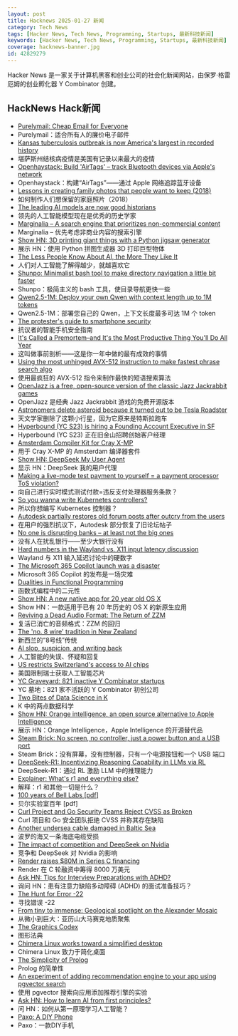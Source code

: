 ```yaml
---
layout: post
title: Hacknews 2025-01-27 新闻
category: Tech News
tags: [Hacker News, Tech News, Programming, Startups, 最新科技新闻]
keywords: [Hacker News, Tech News, Programming, Startups, 最新科技新闻]
coverage: hacknews-banner.jpg
id: 42829279
---
```


Hacker News 是一家关于计算机黑客和创业公司的社会化新闻网站，由保罗·格雷厄姆的创业孵化器 Y Combinator 创建。

## HackNews Hack新闻

- [Purelymail: Cheap Email for Everyone](https://purelymail.com/)
- Purelymail：适合所有人的廉价电子邮件
- [Kansas tuberculosis outbreak is now America's largest in recorded history](https://www.cjonline.com/story/news/politics/government/2025/01/24/kansas-tuberculosis-outbreak-is-largest-in-recorded-history-in-u-s/77881467007/)
- 堪萨斯州结核病疫情是美国有记录以来最大的疫情
- [Openhaystack: Build 'AirTags' – track Bluetooth devices via Apple's network](https://github.com/seemoo-lab/openhaystack)
- Openhaystack：构建“AirTags”——通过 Apple 网络追踪蓝牙设备
- [Lessons in creating family photos that people want to keep (2018)](https://estherschindler.medium.com/the-old-family-photos-project-lessons-in-creating-family-photos-that-people-want-to-keep-ea3909129943)
- 如何制作人们想保留的家庭照片（2018）
- [The leading AI models are now good historians](https://resobscura.substack.com/p/the-leading-ai-models-are-now-very)
- 领先的人工智能模型现在是优秀的历史学家
- [Marginalia – A search engine that prioritizes non-commercial content](https://marginalia-search.com/)
- Marginalia – 优先考虑非商业内容的搜索引擎
- [Show HN: 3D printing giant things with a Python jigsaw generator](https://calbryant.uk/blog/3d-printing-giant-things-with-jigsaw-generator/)
- 展示 HN：使用 Python 拼图生成器 3D 打印巨型物体
- [The Less People Know About AI, the More They Like It](https://theconversation.com/knowing-less-about-ai-makes-people-more-open-to-having-it-in-their-lives-new-research-247372)
- 人们对人工智能了解得越少，就越喜欢它
- [Shunpo: Minimalist bash tool to make directory navigation a little bit faster](https://github.com/egurapha/Shunpo)
- Shunpo：极简主义的 bash 工具，使目录导航更快一些
- [Qwen2.5-1M: Deploy your own Qwen with context length up to 1M tokens](https://qwenlm.github.io/blog/qwen2.5-1m/)
- Qwen2.5-1M：部署您自己的 Qwen，上下文长度最多可达 1M 个 token
- [The protester's guide to smartphone security](https://www.privacyguides.org/articles/2025/01/23/activists-guide-securing-your-smartphone/)
- 抗议者的智能手机安全指南
- [It's Called a Premortem–and It's the Most Productive Thing You'll Do All Year](https://www.wsj.com/arts-culture/books/new-years-resolutions-ron-shaich-cava-panera-c0fb7922)
- 这叫做事前剖析——这是你一年中做的最有成效的事情
- [Using the most unhinged AVX-512 instruction to make fastest phrase search algo](https://gab-menezes.github.io/2025/01/13/using-the-most-unhinged-avx-512-instruction-to-make-the-fastest-phrase-search-algo.html)
- 使用最疯狂的 AVX-512 指令来制作最快的短语搜索算法
- [OpenJazz is a free, open-source version of the classic Jazz Jackrabbit games](https://alister.eu/jazz/oj/about.php)
- OpenJazz 是经典 Jazz Jackrabbit 游戏的免费开源版本
- [Astronomers delete asteroid because it turned out to be Tesla Roadster](https://www.astronomy.com/science/astronomers-just-deleted-an-asteroid-because-it-turned-out-to-be-elon-musks-tesla-roadster/)
- 天文学家删除了这颗小行星，因为它原来是特斯拉跑车
- [Hyperbound (YC S23) is hiring a Founding Account Executive in SF](https://www.ycombinator.com/companies/hyperbound/jobs/c3NkW7d-founding-full-cycle-account-executive-in-sf)
- Hyperbound (YC S23) 正在旧金山招聘创始客户经理
- [Amsterdam Compiler Kit for Cray X-MP](https://github.com/kej715/ack)
- 用于 Cray X-MP 的 Amsterdam 编译器套件
- [Show HN: DeepSeek My User Agent](https://www.jasonthorsness.com/20)
- 显示 HN：DeepSeek 我的用户代理
- [Making a live-mode test payment to yourself = a payment processor ToS violation?]()
- 向自己进行实时模式测试付款=违反支付处理器服务条款？
- [So you wanna write Kubernetes controllers?](https://ahmet.im/blog/controller-pitfalls/)
- 所以你想编写 Kubernetes 控制器？
- [Autodesk partially restores old forum posts after outcry from the users](https://forums.autodesk.com/t5/community-announcements/update-on-archiving-idea-boards-and-forums/td-p/13276594)
- 在用户的强烈抗议下，Autodesk 部分恢复了旧论坛帖子
- [No one is disrupting banks – at least not the big ones](https://www.popularfintech.com/p/no-one-is-disrupting-banks)
- 没有人在扰乱银行——至少大银行没有
- [Hard numbers in the Wayland vs. X11 input latency discussion](https://mort.coffee/home/wayland-input-latency/)
- Wayland 与 X11 输入延迟讨论中的硬数字
- [The Microsoft 365 Copilot launch was a disaster](https://www.zdnet.com/home-and-office/work-life/the-microsoft-365-copilot-launch-was-a-total-disaster/)
- Microsoft 365 Copilot 的发布是一场灾难
- [Dualities in Functional Programming](http://dicioccio.fr/on-dualities.html)
- 函数式编程中的二元性
- [Show HN: A new native app for 20 year old OS X](https://uppercut.chadbibler.com)
- Show HN：一款适用于已有 20 年历史的 OS X 的新原生应用
- [Reviving a Dead Audio Format: The Return of ZZM](https://nicole.express/2025/zoo-of-zero-motivation.html)
- 复活已消亡的音频格式：ZZM 的回归
- [The 'no. 8 wire' tradition in New Zealand](https://teara.govt.nz/en/inventions-patents-and-trademarks/page-1)
- 新西兰的“8号线”传统
- [AI slop, suspicion, and writing back](https://benjamincongdon.me/blog/2025/01/25/AI-Slop-Suspicion-and-Writing-Back/)
- 人工智能的失误、怀疑和回复
- [US restricts Switzerland's access to AI chips](https://www.swissinfo.ch/eng/multinational-companies/us-restricts-switzerlands-access-to-ai-chips/88781270)
- 美国限制瑞士获取人工智能芯片
- [YC Graveyard: 821 inactive Y Combinator startups](https://ycgraveyard.iamwillwang.com/)
- YC 墓地：821 家不活跃的 Y Combinator 初创公司
- [Two Bites of Data Science in K](https://blog.zdsmith.com/posts/two-bites-of-data-science-in-k.html)
- K 中的两点数据科学
- [Show HN: Orange intelligence, an open source alternative to Apple Intelligence](https://github.com/sharingan-no-kakashi/orange-intelligence)
- 展示 HN：Orange Intelligence，Apple Intelligence 的开源替代品
- [Steam Brick: No screen, no controller, just a power button and a USB port](https://crastinator-pro.github.io/steam-brick/)
- Steam Brick：没有屏幕，没有控制器，只有一个电源按钮和一个 USB 端口
- [DeepSeek-R1: Incentivizing Reasoning Capability in LLMs via RL](https://arxiv.org/abs/2501.12948)
- DeepSeek-R1：通过 RL 激励 LLM 中的推理能力
- [Explainer: What's r1 and everything else?](https://timkellogg.me/blog/2025/01/25/r1)
- 解释：r1 和其他一切是什么？
- [100 years of Bell Labs [pdf]](https://novitoll.com/posts/2025-1-25/100_years_of_Bell_Labs.pdf)
- 贝尔实验室百年 [pdf]
- [Curl Project and Go Security Teams Reject CVSS as Broken](https://socket.dev/blog/curl-project-and-go-security-teams-reject-cvss-as-broken)
- Curl 项目和 Go 安全团队拒绝 CVSS 并称其存在缺陷
- [Another undersea cable damaged in Baltic Sea](https://www.france24.com/en/europe/20250126-another-undersea-cable-damaged-in-baltic-sea-latvia-dispatches-warship)
- 波罗的海又一条海底电缆受损
- [The impact of competition and DeepSeek on Nvidia](https://youtubetranscriptoptimizer.com/blog/05_the_short_case_for_nvda)
- 竞争和 DeepSeek 对 Nvidia 的影响
- [Render raises $80M in Series C financing](https://render.com/blog/series-c)
- Render 在 C 轮融资中筹得 8000 万美元
- [Ask HN: Tips for Interview Preparations with ADHD?]()
- 询问 HN：患有注意力缺陷多动障碍 (ADHD) 的面试准备技巧？
- [The Hunt for Error -22](https://tweedegolf.nl/en/blog/145/the-hunt-for-error--22)
- 寻找错误 -22
- [From tiny to immense: Geological spotlight on the Alexander Mosaic](https://journals.plos.org/plosone/article?id=10.1371/journal.pone.0315188)
- 从微小到巨大：亚历山大马赛克地质聚焦
- [The Graphics Codex](https://graphicscodex.com/)
- 图形法典
- [Chimera Linux works toward a simplified desktop](https://lwn.net/Articles/1004324/)
- Chimera Linux 致力于简化桌面
- [The Simplicity of Prolog](https://bitsandtheorems.com/the-simplicity-of-prolog/)
- Prolog 的简单性
- [An experiment of adding recommendation engine to your app using pgvector search](https://silk.us/blog/vector-search-ai-integration/)
- 使用 pgvector 搜索向应用添加推荐引擎的实验
- [Ask HN: How to learn AI from first principles?]()
- 问 HN：如何从第一原理学习人工智能？
- [Paxo: A DIY Phone](https://paxo.fr/)
- Paxo：一款DIY手机

